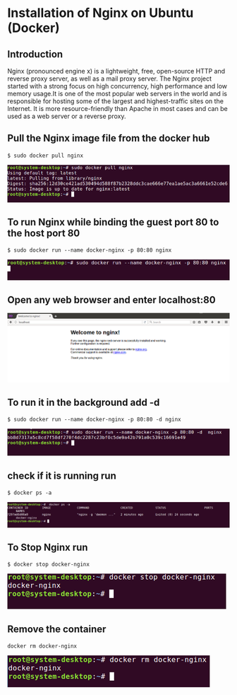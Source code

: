 

**Installation of Nginx on Ubuntu (Docker)**
========================================
Introduction
---------------
Nginx (pronounced engine x) is a lightweight, free, open-source HTTP and reverse proxy server, as well as a mail proxy server. The Nginx project started with a strong focus on high concurrency, high performance and low memory usage.It is one of the most popular web servers in the world and is responsible for hosting some of the largest and highest-traffic sites on the Internet. It is more resource-friendly than Apache in most cases and can be used as a web server or a reverse proxy.

Pull the Nginx image file from the docker hub
--------------------------------------------
```
$ sudo docker pull nginx
```
![alt text](https://github.com/Greycampus/rubyonrails/blob/master/images/Nginx_docker/1.png)

To run Nginx while binding the guest port 80 to the host port 80
-------------------------------------------------------------
```
$ sudo docker run --name docker-nginx -p 80:80 nginx
```
![alt text](https://github.com/Greycampus/rubyonrails/blob/master/images/Nginx_docker/6.png)


Open any web browser and enter localhost:80
------------------------------------
![alt text](https://github.com/Greycampus/rubyonrails/blob/master/images/Nginx_docker/2.png)


To run it in the background add -d
-------------------------------
```
$ sudo docker run --name docker-nginx -p 80:80 -d nginx
```
![alt text](https://github.com/Greycampus/rubyonrails/blob/master/images/Nginx_docker/7.png)

check if it is running run
--------------------------
```
$ docker ps -a
```
![alt text](https://github.com/Greycampus/rubyonrails/blob/master/images/Nginx_docker/3.png)


To Stop Nginx run
-----------------
```
$ docker stop docker-nginx
```
![alt text](https://github.com/Greycampus/rubyonrails/blob/master/images/Nginx_docker/4.png)

Remove the container
--------------------
```
docker rm docker-nginx
```
![alt text](https://github.com/Greycampus/rubyonrails/blob/master/images/Nginx_docker/5.png)
